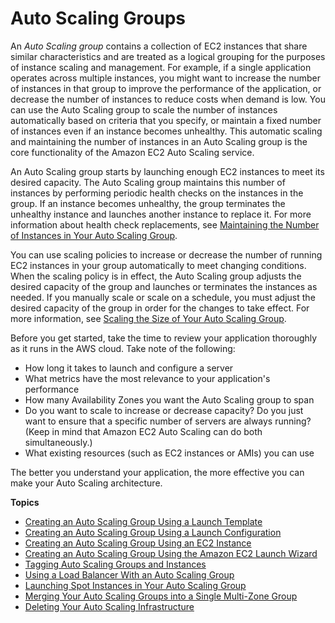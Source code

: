 # Auto Scaling Groups<a name="AutoScalingGroup"></a>

An *Auto Scaling group* contains a collection of EC2 instances that share similar characteristics and are treated as a logical grouping for the purposes of instance scaling and management\. For example, if a single application operates across multiple instances, you might want to increase the number of instances in that group to improve the performance of the application, or decrease the number of instances to reduce costs when demand is low\. You can use the Auto Scaling group to scale the number of instances automatically based on criteria that you specify, or maintain a fixed number of instances even if an instance becomes unhealthy\. This automatic scaling and maintaining the number of instances in an Auto Scaling group is the core functionality of the Amazon EC2 Auto Scaling service\.

An Auto Scaling group starts by launching enough EC2 instances to meet its desired capacity\. The Auto Scaling group maintains this number of instances by performing periodic health checks on the instances in the group\. If an instance becomes unhealthy, the group terminates the unhealthy instance and launches another instance to replace it\. For more information about health check replacements, see [Maintaining the Number of Instances in Your Auto Scaling Group](as-maintain-instance-levels.md)\.

You can use scaling policies to increase or decrease the number of running EC2 instances in your group automatically to meet changing conditions\. When the scaling policy is in effect, the Auto Scaling group adjusts the desired capacity of the group and launches or terminates the instances as needed\. If you manually scale or scale on a schedule, you must adjust the desired capacity of the group in order for the changes to take effect\. For more information, see [Scaling the Size of Your Auto Scaling Group](scaling_plan.md)\.

Before you get started, take the time to review your application thoroughly as it runs in the AWS cloud\. Take note of the following:
+ How long it takes to launch and configure a server
+ What metrics have the most relevance to your application's performance
+ How many Availability Zones you want the Auto Scaling group to span
+ Do you want to scale to increase or decrease capacity? Do you just want to ensure that a specific number of servers are always running? \(Keep in mind that Amazon EC2 Auto Scaling can do both simultaneously\.\)
+ What existing resources \(such as EC2 instances or AMIs\) you can use

The better you understand your application, the more effective you can make your Auto Scaling architecture\.

**Topics**
+ [Creating an Auto Scaling Group Using a Launch Template](create-asg-launch-template.md)
+ [Creating an Auto Scaling Group Using a Launch Configuration](create-asg.md)
+ [Creating an Auto Scaling Group Using an EC2 Instance](create-asg-from-instance.md)
+ [Creating an Auto Scaling Group Using the Amazon EC2 Launch Wizard](create-asg-ec2-wizard.md)
+ [Tagging Auto Scaling Groups and Instances](autoscaling-tagging.md)
+ [Using a Load Balancer With an Auto Scaling Group](autoscaling-load-balancer.md)
+ [Launching Spot Instances in Your Auto Scaling Group](asg-launch-spot-instances.md)
+ [Merging Your Auto Scaling Groups into a Single Multi\-Zone Group](merge-auto-scaling-groups.md)
+ [Deleting Your Auto Scaling Infrastructure](as-process-shutdown.md)